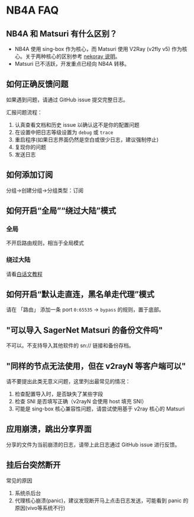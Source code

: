 # NB4A FAQ

## NB4A 和 Matsuri 有什么区别？

- NB4A 使用 sing-box 作为核心，而 Matsuri 使用 V2Ray (v2fly v5) 作为核心。关于两种核心的区别参考 [nekoray 说明](/n-configuration/#nekobox)。
- Matsuri 已不活跃，开发重点已经向 NB4A 转移。

## 如何正确反馈问题

如果遇到问题，请通过 GitHub issue 提交完整日志。

汇报问题流程：

1. 认真查看文档和历史 issue 以确认这不是你的配置问题
2. 在设置中把日志等级设置为 `debug` 或 `trace`
3. 重启程序(如果日志界面仍然是空白或很少日志，建议强制停止)
4. 复现你的问题
5. 发送日志

## 如何添加订阅

分组→创建分组→分组类型：订阅

## 如何开启“全局”“绕过大陆”模式

### 全局

不开启路由规则，相当于全局模式

### 绕过大陆

请看[白话文教程](/nb4a-bhw-domestic)

## 如何开启“默认走直连，黑名单走代理”模式

请在 「路由」 添加一条 port `0:65535` -> `bypass` 的规则，置于底部。

## "可以导入 SagerNet Matsuri 的备份文件吗"

不可以。不支持导入其他软件的 sn:// 链接和备份存档。

## "同样的节点无法使用，但在 v2rayN 等客户端可以"

请不要提出此类无意义问题，这里列出最常见的情况：

1. 检查配置导入时，是否缺失了某些字段
2. 检查 SNI 是否填写正确（v2rayN 会使用 host 填充 SNI）
3. 可能是 sing-box 核心兼容性问题，请尝试使用基于 v2ray 核心的 Matsuri

## 应用崩溃，跳出分享界面

分享的文件为当前崩溃的日志，请带上此日志通过 GitHub issue 进行反馈。

## 挂后台突然断开

常见的原因

1. 系统杀后台
2. 代理核心崩溃(panic)，建议发现断开马上点击日志发送，可能看到 panic 的原因(vivo等系统不行)
